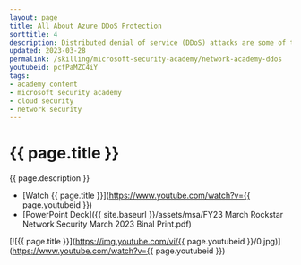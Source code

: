 ```yaml
---
layout: page
title: All About Azure DDoS Protection
sorttitle: 4
description: Distributed denial of service (DDoS) attacks are some of the largest availability and security concerns facing customers. Learn how to protect your infrastructure from volumetric attacks with Azure DDoS protection and gain full visibility into DDoS attacks with actionable insights for a quick response.
updated: 2023-03-28
permalink: /skilling/microsoft-security-academy/network-academy-ddos
youtubeid: pcfPaMZC4iY
tags: 
- academy content
- microsoft security academy
- cloud security
- network security
---
```


# {{ page.title }}

{{ page.description }}

* [Watch {{ page.title }}](https://www.youtube.com/watch?v={{ page.youtubeid }})
* [PowerPoint Deck]({{ site.baseurl }}/assets/msa/FY23 March Rockstar Network Security March 2023 Binal Print.pdf)

[![{{ page.title }}](https://img.youtube.com/vi/{{ page.youtubeid }}/0.jpg)](https://www.youtube.com/watch?v={{ page.youtubeid }})